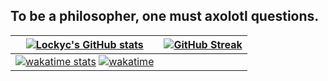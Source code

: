 ## To be a philosopher, one must axolotl questions.
<!--
[![Lockyc's GitHub stats](https://github-readme-stats.vercel.app/api?username=lockyc&count_private=true&show_icons=true&theme=merko)](https://github.com/anuraghazra/github-readme-stats) [![GitHub Streak](https://github-readme-streak-stats.herokuapp.com?user=Lockyc&theme=merko&date_format=M%20j%5B%2C%20Y%5D)](https://git.io/streak-stats)[![wakatime stats](https://github-readme-stats.vercel.app/api/wakatime?username=lockyc&theme=merko)](https://github.com/anuraghazra/github-readme-stats)


add stats to table  to centre on page
-->

|  [![Lockyc's GitHub stats](https://github-readme-stats.vercel.app/api?username=lockyc&count_private=true&show_icons=true&theme=merko)](https://github.com/anuraghazra/github-readme-stats) | [![GitHub Streak](https://github-readme-streak-stats.herokuapp.com?user=Lockyc&theme=merko&date_format=M%20j%5B%2C%20Y%5D)](https://git.io/streak-stats) |
| :-----------: | :-----------: |
| [![wakatime stats](https://github-readme-stats.vercel.app/api/wakatime?username=lockyc&theme=merko)](https://github.com/anuraghazra/github-readme-stats) [![wakatime](https://wakatime.com/badge/user/4cdd3d63-589e-49aa-a369-0d17fc211ae5.svg)](https://wakatime.com/@4cdd3d63-589e-49aa-a369-0d17fc211ae5)| |


<!--
**Lockyc/Lockyc** is a ✨ _special_ ✨ repository because its `README.md` (this file) appears on your GitHub profile.

Here are some ideas to get you started:

- 🔭 I’m currently working on ...
- 🌱 I’m currently learning ...
- 👯 I’m looking to collaborate on ...
- 🤔 I’m looking for help with ...
- 💬 Ask me about ...
- 📫 How to reach me: ...
- 😄 Pronouns: ...
- ⚡ Fun fact: ...
-->
